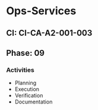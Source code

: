 # Ops-Services

## CI: CI-CA-A2-001-003
## Phase: 09

### Activities
- Planning
- Execution
- Verification
- Documentation
